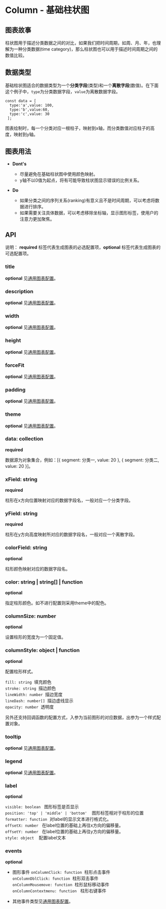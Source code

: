 # Column - 基础柱状图

## 图表故事
柱状图用于描述分类数据之间的对比，如果我们把时间周期，如周、月、年，也理解为一种分类数据(time category)，那么柱状图也可以用于描述时间周期之间的数值比较。

## 数据类型
基础柱状图适合的数据类型为一个**分类字段**(类型)和一个**离散字段**(数值)。在下面这个例子中，`type`为分类数据字段，`value`为离散数据字段。

```
const data = [
  type:'a',value: 100,
  type:'b',value:60,
  type:'c',value: 30
 ];
```
图表绘制时，每一个分类对应一根柱子，映射到x轴，而分类数值对应柱子的高度，映射到y轴。

## 图表用法

- **Dont's**
  - 尽量避免在基础柱状图中使用颜色映射。
  - y轴不以0值为起点，将有可能导致柱状图显示错误的比例关系。



- **Do**
  - 如果分类之间的序列关系(ranking)有意义且不是时间周期，可以考虑将数据进行排序。
  - 如果需要关注具体数据，可以考虑移除坐标轴，显示图形标签，使用户的注意力更加聚焦。
  
  
## API

说明： **required** 标签代表生成图表的必选配置项，**optional** 标签代表生成图表的可选配置项。

### title
**optional** 见[通用图表配置](../generalConfig.zh-CN.md)。

### description
**optional** 见[通用图表配置](../generalConfig.zh-CN.md)。

### width
**optional** 见[通用图表配置](../generalConfig.zh-CN.md)。

### height
**optional** 见[通用图表配置](../generalConfig.zh-CN.md)。

### forceFit
**optional** 见[通用图表配置](../generalConfig.zh-CN.md)。

### padding
**optional** 见[通用图表配置](../generalConfig.zh-CN.md)。

### theme
**optional** 见[通用图表配置](../generalConfig.zh-CN.md)。

### data: collection
**required**

数据源为对象集合，例如：[{ segment: 分类一, value: 20 }, { segment: 分类二, value: 20 }]。

### xField: string
**required**

柱形在x方向位置映射对应的数据字段名，一般对应一个分类字段。


### yField: string
**required**

柱形在y方向高度映射所对应的数据字段名，一般对应一个离散字段。


### colorField: string
**optional**

柱形颜色映射对应的数据字段名。


### color: string | string[] | function
**optional**

指定柱形颜色。如不进行配置则采用theme中的配色。

### columnSize: number
**optional**

设置柱形的宽度为一个固定值。


### columnStyle: object | function
**optional**

配置柱形样式。

`fill: string`  填充颜色<br />
`stroke: string`  描边颜色<br />
`lineWidth: number`  描边宽度<br />
`lineDash: number[]`  描边虚线显示<br />
`opacity: number`  透明度

另外还支持回调函数的配置方式，入参为当前图形的对应数据，出参为一个样式配置对象。


### tooltip
**optional**  见[通用图表配置](../generalConfig.zh-CN.md)。

### legend
**optional**  见[通用图表配置](../generalConfig.zh-CN.md)。

### label
**optional**

`visible: boolean`   图形标签是否显示<br />
`position: 'top' | 'middle' | 'bottom'`    图形标签相对于柱形的位置<br />
`formatter: function`  对label的显示文本进行格式化。<br />
`offsetX: number`   在label位置的基础上再往x方向的偏移量。<br />
`offsetY: number`   在label位置的基础上再往y方向的偏移量。<br />
`style: object`    配置label文本


### events
**optional**

- 图形事件
`onColumnClick: function`  柱形点击事件<br />
`onColumnDblClick: function`  柱形双击事件<br />
`onColumnMousemove: function`  柱形鼠标移动事件<br />
`onColumnContextmenu: function`   柱形右键事件

- 其他事件类型见[通用图表配置](../generalConfig.zh-CN.md)。
